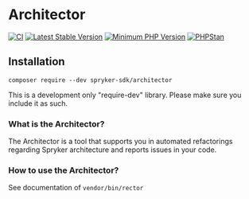 # Architector
[![CI](https://github.com/spryker-sdk/architector/workflows/CI/badge.svg?branch=master)](https://github.com/spryker-sdk/architector/actions?query=workflow%3ACI+branch%3Amaster)
[![Latest Stable Version](https://poser.pugx.org/spryker-sdk/architector/v/stable.svg)](https://packagist.org/packages/spryker-sdk/architector)
[![Minimum PHP Version](https://img.shields.io/badge/php-%3E%3D%207.4-8892BF.svg)](https://php.net/)
[![PHPStan](https://img.shields.io/badge/PHPStan-enabled-brightgreen.svg?style=flat)](https://github.com/phpstan/phpstan)

## Installation

```
composer require --dev spryker-sdk/architector
```

This is a development only "require-dev" library. Please make sure you include it as such.

### What is the Architector?

The Architector is a tool that supports you in automated refactorings regarding Spryker architecture and reports issues in your code.

### How to use the Architector?

See documentation of `vendor/bin/rector`
